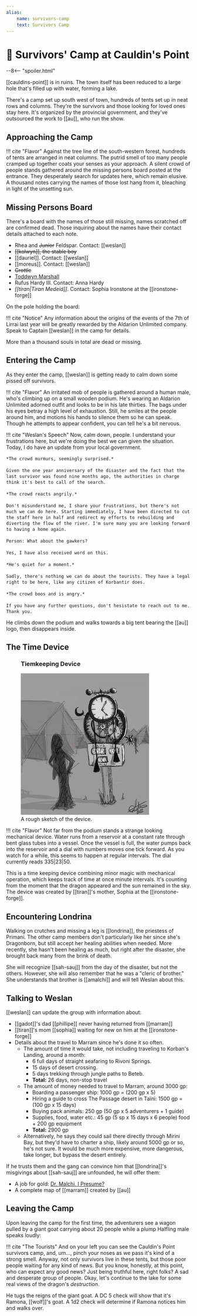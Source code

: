 ```yaml
---
alias:
    name: survivors-camp
    text: Survivors Camp
---
```

# 🔐 Survivors' Camp at Cauldin's Point

--8<-- "spoiler.html"

[[cauldins-point]] is in ruins. The town itself has been reduced to a large hole that's filled up with water, forming a lake.

There's a camp set up south west of town, hundreds of tents set up in neat rows and columns. They're the survivors and those looking for loved ones stay here. It's organized by the provincial government, and they've outsourced the work to [[au]], who run the show.

## Approaching the Camp

!!! cite "Flavor"
    Against the tree line of the south-western forest, hundreds of tents are arranged in neat columns. The putrid smell of too many people cramped up together coats your senses as your approach. A silent crowd of people stands gathered around the missing persons board posted at the entrance. They desperately search for updates here, which remain elusive. A thousand notes carrying the names of those lost hang from it, bleaching in light of the unsetting sun.

## Missing Persons Board

There's a board with the names of those still missing, names scratched off are confirmed dead. Those inquiring about the names have their contact details attached to each note.

- Rhea and ~~Junior~~ Feldspar. Contact: [[weslan]]
- ~~[[kolwyn]], the stable boy~~
- [[dauriel]]. Contact: [[weslan]]
- [[moreus]]. Contact: [[weslan]]
- ~~Grottle~~
- [Toddwyn Marshall](../../dauriels-mansion/npcs/maniac.md)
- Rufus Hardy III. Contact: Anna Hardy
- *[[tiran|Tiran Medeid]]*. Contact: Sophia Ironstone at the [[ironstone-forge]]

On the pole holding the board:

!!! cite "Notice"
    Any information about the origins of the events of the 7th of Lirrai last year will be greatly rewarded by the Aldarion Unlimited company. Speak to Captain [[weslan]] in the camp for details.

More than a thousand souls in total are dead or missing.

## Entering the Camp

As they enter the camp, [[weslan]] is getting ready to calm down some pissed off survivors.

!!! cite "Flavor"
    An irritated mob of people is gathered around a human male, who's climbing up on a small wooden podium. He's wearing an Aldarion Unlimited adorned outfit and looks to be in his late thirties. The bags under his eyes betray a high level of exhaustion. Still, he smiles at the people around him, and motions his hands to silence them so he can speak. Though he attempts to appear confident, you can tell he's a bit nervous.

!!! cite "Weslan's Speech"
    Now, calm down, people. I understand your frustrations here, but we're doing the best we can given the situation. Today, I do have an update from your local government.

    *The crowd murmurs, seemingly surprised.*

    Given the one year anniversary of the disaster and the fact that the last survivor was found nine months ago, the authorities in charge think it's best to call of the search.

    *The crowd reacts angrily.*

    Don't misunderstand me, I share your frustrations, but there's not much we can do here. Starting immediately, I have been directed to cut the staff here in half and redirect my efforts to rebuilding and diverting the flow of the river. I'm sure many you are looking forward to having a home again.

    Person: What about the gawkers?

    Yes, I have also received word on this.

    *He's quiet for a moment.*

    Sadly, there's nothing we can do about the tourists. They have a legal right to be here, like any citizen of Korbantir does.

    *The crowd boos and is angry.*

    If you have any further questions, don't hesistate to reach out to me. Thank you.

He climbs down the podium and walks towards a big tent bearing the [[au]] logo, then disappears inside.

## The Time Device

<figure class="infobox right">
  <h3>Tiemkeeping Device</h3>
  <a href="/assets/images/timekeeping-device-full.png">
    <img src="/assets/images/timekeeping-device-tiny.png" />
  </a>
  <figcaption>
    A rough sketch of the device.
  </figcaption>
</figure>

!!! cite "Flavor"
  Not far from the podium stands a strange looking mechanical device. Water runs from a reservoir at a constant rate through bent glass tubes into a vessel. Once the vessel is full, the water pumps back into the reservoir and a dial with numbers moves one tick forward. As you watch for a while, this seems to happen at regular intervals. The dial currently reads 335|23|50.

This is a time keeping device combining minor magic with mechanical operation, which keeps track of time at once minute intervals. It's counting from the moment that the dragon appeared and the sun remained in the sky. The device was created by [[tiran]]'s mother, Sophia at the [[ironstone-forge]].

## Encountering Londrina

Walking on crutches and missing a leg is [[londrina]], the priestess of Primani. The other camp members don't particularly like her since she's Dragonborn, but still accept her healing abilities when needed. More recently, she hasn't been healing as much, but right after the disaster, she brought back many from the brink of death.

She will recognize [[sah-sauj]] from the day of the disaster, but not the others. However, she will also remember that he was a "cleric of brother." She understands that brother is [[amalchi]] and will tell Weslan about this.

## Talking to Weslan

[[weslan]] can update the group with information about:

- [[gadot]]'s dad [[phillipe]] never having returned from [[marram]]
- [[tiran]]'s mom [[sophia]] waiting for new on him at the [[ironstone-forge]]
- Details about the travel to Marram since he's done it so often.
  - The amount of time it would take, not including traveling to Korban's Landing, around a month:
    - 6 full days of straight seafaring to Rivoni Springs.
    - 15 days of desert crossing.
    - 5 days trekking through jungle paths to Beteb.
    - **Total:** 26 days, non-stop travel
  - The amount of money needed to travel to Marram, around 3000 gp:
    - Boarding a passenger ship: 1000 gp = (200 gp x 5)
    - Hiring a guide to cross The Passage desert in Taïni: 1500 gp = (100 gp x 15 days)
    - Buying pack animals: 250 gp (50 gp x 5 adventurers + 1 guide)
    - Supplies, food, water etc.: 45 gp (5 sp x 15 days x 6 people) food + 200 gp equipment
    - **Total:** 2900 gp
  - Alternatively, he says they could sail there directly through Mirini Bay, but they'd have to charter a ship, likely around 5000 gp or so, he's not sure. It would be much more expensive, more dangerous, take longer, but bypass the desert entirely.

If he trusts them and the gang can convince him that [[londrina]]'s misgivings about [[sah-sauj]] are unfounded, he will offer them:

- A job for gold: [Dr. Malchi, I Presume?](../sidequests/dr-malchi-i-presume.md)
- A complete map of [[marram]] created by [[au]]

## Leaving the Camp

Upon leaving the camp for the first time, the adventurers see a wagon pulled by  a giant goat carrying about 20 people while a plump Halfling male speaks loudly:

!!! cite "The Tourists"
    And on your left you can see the Cauldin's Point survivors camp, and, um..., pinch your noses as we pass it's kind of a strong smell. Anyway, not only survivors live in these tents, but those poor people waiting for any kind of news. But you know, honestly, at this point, who can expect any good news? Just being truthful here, right folks? A sad and desperate group of people. Okay, let's continue to the lake for some real views of the dragon's *destruction*.

He tugs the reigns of the giant goat. A DC 5 check will show that it's Ramona, [[wolf]]'s goat. A 1d2 check will determine if Ramona notices him and walks over.
